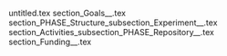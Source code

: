 untitled.tex
section_Goals__.tex
section_PHASE_Structure_subsection_Experiment__.tex
section_Activities_subsection_PHASE_Repository__.tex
section_Funding__.tex
